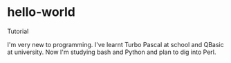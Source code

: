 # hello-world
Tutorial

I'm very new to programming. I've learnt Turbo Pascal at school and QBasic at university. Now I'm studying bash and Python and plan to dig into Perl.
